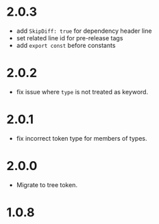 # 2.0.3

- add `SkipDiff: true` for dependency header line
- set related line id for pre-release tags
- add `export const` before constants

# 2.0.2

- fix issue where `type` is not treated as keyword.

# 2.0.1

- fix incorrect token type for members of types.

# 2.0.0

- Migrate to tree token.

# 1.0.8
